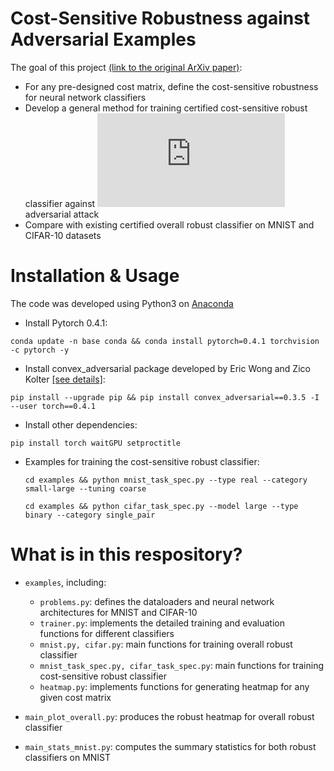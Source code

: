 # Cost-Sensitive Robustness against Adversarial Examples
The goal of this project [(link to the original ArXiv paper)](https://arxiv.org/pdf/1810.09225.pdf):
* For any pre-designed cost matrix, define the cost-sensitive robustness for neural network classifiers
* Develop a general method for training certified cost-sensitive robust classifier against 
![l_infty](https://latex.codecogs.com/gif.latex?%5Cell_%5Cinfty) adversarial attack
* Compare with existing certified overall robust classifier on MNIST and CIFAR-10 datasets

# Installation & Usage
The code was developed using Python3 on [Anaconda](https://www.anaconda.com/download/#linux)
* Install Pytorch 0.4.1: 
```text
conda update -n base conda && conda install pytorch=0.4.1 torchvision -c pytorch -y
```
* Install convex_adversarial package developed by Eric Wong and Zico Kolter
[[see details]](https://github.com/locuslab/convex_adversarial/tree/master/convex_adversarial):
```text
pip install --upgrade pip && pip install convex_adversarial==0.3.5 -I --user torch==0.4.1
```
* Install other dependencies:
```text
pip install torch waitGPU setproctitle
```

* Examples for training the cost-sensitive robust classifier:
  ```text
  cd examples && python mnist_task_spec.py --type real --category small-large --tuning coarse
  ```
  ```text
  cd examples && python cifar_task_spec.py --model large --type binary --category single_pair
  ```


# What is in this respository?
* ```examples```, including:
  * ```problems.py```: defines the dataloaders and neural network architectures for MNIST and CIFAR-10
  * ```trainer.py```: implements the detailed training and evaluation functions for different classifiers
  * ```mnist.py, cifar.py```: main functions for training overall robust classifier 
  * ```mnist_task_spec.py, cifar_task_spec.py```: main functions for training cost-sensitive robust classifier
  * ```heatmap.py```: implements functions for generating heatmap for any given cost matrix

* ```main_plot_overall.py```: produces the robust heatmap for overall robust classifier
* ```main_stats_mnist.py```: computes the summary statistics for both robust classifiers on MNIST
